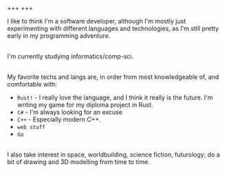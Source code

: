 +++
+++

I like to think I'm a software developer, although I'm mostly just experimenting
with different languages and technologies, as I'm still pretty early in my
programming adventure.

\
I'm currently studying informatics/comp-sci.

\
My favorite techs and langs are, in order 
from most knowledgeable of, and comfortable with:
- `Rust!` - I really love the language, and I think it really is the future. 
  I'm writing my game for my diploma project in Rust.
- `C#` - I'm always looking for an excuse
- `C++` - Especially modern C++.
- `web stuff`
- `Go`

\
I also take interest in space, worldbuilding, science fiction, futurology; 
do a bit of drawing and 3D modelling from time to time.
